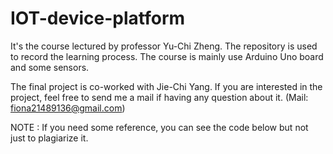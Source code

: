 # IOT-device-platform
It's the course lectured by professor Yu-Chi Zheng.
The repository is used to record the learning process.
The course is mainly use Arduino Uno board and some sensors.

The final project is co-worked with Jie-Chi Yang.
If you are interested in the project, feel free to send me a mail if having any question about it. (Mail: fiona21489136@gmail.com)

NOTE : If you need some reference, you can see the code below but not just to plagiarize it.
